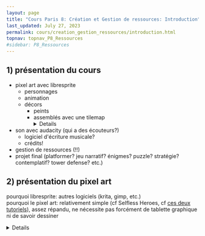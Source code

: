 ```yaml
---
layout: page
title: "Cours Paris 8: Création et Gestion de ressources: Introduction"
last_updated: July 27, 2023
permalink: cours/creation_gestion_ressources/introduction.html
topnav: topnav_P8_Ressources
#sidebar: P8_Ressources
--- 
```

## 1) présentation du cours
- pixel art avec libresprite
    - personnages
    - animation
    - décors
        - peints
        - assemblés avec une tilemap <details>![(exemple de tilemap dans Godot)](/assets/002_tilemap.png)
- son avec audacity (qui a des écouteurs?)
    - logiciel d'écriture musicale?
    - crédits!
- gestion de ressources (!!)
- projet final (platformer? jeu narratif? énigmes? puzzle? stratégie? contemplatif? tower defense? etc.)

## 2) présentation du pixel art
pourquoi libresprite: autres logiciels (krita, gimp, etc.)  
pourquoi le pixel art: relativement simple (cf Selfless Heroes, cf [ces deux](https://www.artstation.com/artwork/68Rr8V) [tutoriels](https://www.artstation.com/artwork/PoErV4)), assez répandu, ne nécessite pas forcément de tablette graphique ni de savoir dessiner <details>- Selfless Heroes  
![Selfless Heroes](/assets/003_selflessHeroes.png)

présentation et historique du pixel art:  
- absence d'antialiasing/anticrénelage automatique (-> options des outils)<details>![antialiasing/anticrénelage](/assets/000_anti-aliasing.png)
- racines du pixel art dans des contraintes techniques (cf pokemon red, mario, la palette de couleurs de la console nes, final fantasy 6)
    - nombre de pixels limité
    - nombre de couleurs limité (cf dithering)
    - utilisation de tilemaps <details> - pokemon red:  
    ![pokemon red](/assets/100_pokemon.jpg)  <br>  - mario:  
    ![mario](/assets/101_mario.jpg) <br> - la palette de couleurs de la console nes: 
    ![palette nes](/assets/102_nes_palette.jpg) <br> - final fantasy 6:  
    ![final fantasy 6](/assets/103_ff6.jpg) <br> - dithering:  
    ![dithering](/assets/001_dithering.png)
- pixel art actuel
    - nostalgie et aspect rétro ou préférence graphique (cf A short Hike, Owlboy, Celeste) <details> - A short Hike:  
    ![A short Hike](/assets/113_aShortHike.png) <br> - Owlboy:  
    ![owlboy](/assets/107_owlboy_gd.png) <br> - Celeste:  
    ![celeste](/assets/109_celeste.png)
    - utilisation pour la vitesse/facilité d'exécution
        - jeux de game jam (Gophers, Roguelight; cf [Annexes X.4](/cours/creation_gestion_ressources_0.html)), une explication et une liste de game jams
        - jeux indé (Hyperlight Drifter) <details> - Gophers:  
        ![gophers](/assets/105_gophers.png) <br> - Roguelight:  
        ![roguelight](/assets/106_roguelight.png) <br> - Hyperlight Drifter:  
        ![hyperlight drifter](/assets/108_hyperLightDrifter.png)
    - utilisation mixte avec des technologies récentes (Fez, Dead Cells, The last Night) <details> - Fez:  
    ![fez](/assets/110_fez.png) <br> - Dead Cells ![dead cells](/assets/111_Dead-Cells.jpg) <br> - The last Night:  
    ![the last night](/assets/112_TheLastNight.jpg)
- utilisation hors jeux (illustration) <details> - Jindrich Stejskal:  
![exemple 1](/assets/114_jindrich-stejskal.gif) <br> - Jubilee:  
![exemple 2](/assets/115_jubilee.png)

**références**  
Selfless Heroes, par Félicien Brochu: <https://selflessheroes.fr/>  
Pokemon Version Rouge Feu, par Nintendo  
Super Mario Bros, par Nintendo  
Final Fantasy 6, par Square Enix  
A Short Hike, par Adam Robinson-Yu: <http://ashorthike.com/>  
Owlboy, par D-Pad Studio: <http://www.owlboygame.com/>  
Celeste, par Matt Makes Games: <http://www.celestegame.com/>  
Gophers, par Hyperlink Your Heart: <https://hyperlinkyourheart.itch.io/gophers>  
Roguelight, par Daniel Linssen: <https://managore.itch.io/roguelight>  
Hyperlight Drifter, par Heart Machine: <https://heartmachine.com/hyper-light>  
Fez, par Polytron: <http://fezgame.com/>  
Dead Cells, par Motion Twin: <https://dead-cells.com/>  
The Last Night, par Odd Tales: <http://oddtales.net/>  
The World is Leaking, par Jindrich Stejskal: <https://www.artstation.com/artwork/QzA3D4>  
Summer's Passing, par Jubilee Payne: <https://www.artstation.com/artwork/w8eebY>  
game jams: cf [Annexes X.4](/cours/creation_gestion_ressources_0.html), une explication et une liste de game jams

## 3) considérations générales
- de l'importance de savoir chercher sur internet
- penser à utiliser des références pour dessiner (cf un dessin médiéval d'éléphant par des gens qui n'en avaient jamais vu) <details> ![manuscrit](/assets/200_elephant.jpg)
- l'anglais c'est pratique, la majorité de la documentation est en anglais

**références**  
un manuscrit du 13ème siècle: <https://www.bl.uk/manuscripts/FullDisplay.aspx?ref=Royal_MS_12_f_xiii> page f.11v

## 4) jeux cools sans savoir dessiner
cf [Annexes X.5](/cours/creation_gestion_ressources_0.html), une liste de jeux cools
- video de gameplay (et, avant la minute donnée dans le lien, timelapse de dessin des assets) de gophers: <https://youtu.be/0jPLMCfSE0w?t=348>

## 100) ressources en français
- [un tutoriel général sur le pixel art (trait, couleurs, lumières, tiles, anims, etc.)](http://www.lesforges.org/article/cours-pixel-art-preface?scroll_to=article)
